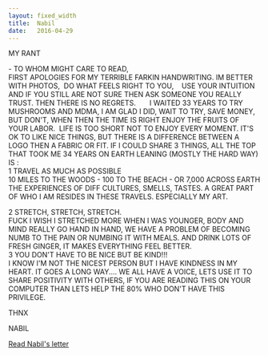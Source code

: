 ```yaml
---
layout: fixed_width
title:  Nabil
date:   2016-04-29
---
```


<div class="letter-text">
<p>
MY RANT
</p>
<p>
- TO WHOM MIGHT CARE TO READ,
<br>
FIRST APOLOGIES FOR MY TERRIBLE FARKIN HANDWRITING. IM BETTER WITH
PHOTOS,  DO WHAT FEELS RIGHT TO YOU,    USE YOUR INTUITION AND IF YOU
STILL ARE NOT SURE THEN ASK SOMEONE YOU REALLY TRUST. THEN THERE IS NO
REGRETS.       I WAITED 33 YEARS TO TRY MUSHROOMS AND MDMA, I AM GLAD
I DID, WAIT TO TRY, SAVE MONEY, BUT DON'T, WHEN THEN THE TIME IS RIGHT
ENJOY THE FRUITS OF YOUR LABOR.  LIFE IS TOO SHORT NOT TO ENJOY EVERY
MOMENT. IT'S OK TO LIKE NICE THINGS, BUT THERE IS A DIFFERENCE BETWEEN
A LOGO THEN A FABRIC OR FIT.
IF I COULD SHARE 3 THINGS, ALL THE TOP THAT TOOK ME 34 YEARS ON EARTH
LEANING (MOSTLY THE HARD WAY) IS :
<br>
1 TRAVEL AS MUCH AS POSSIBLE
<br>
10 MILES TO THE WOODS - 100 TO THE BEACH - OR 7,000 ACROSS EARTH
THE EXPERIENCES OF DIFF CULTURES, SMELLS, TASTES. A GREAT PART OF WHO
I AM RESIDES IN THESE TRAVELS. ESPECIALLY MY ART.
</p>
<p>
2 STRETCH, STRETCH, STRETCH.
<br>
FUCK I WISH I STRETCHED MORE WHEN I WAS YOUNGER,
BODY AND MIND REALLY GO HAND IN HAND, WE HAVE A PROBLEM OF BECOMING
NUMB TO THE PAIN OR NUMBING IT WITH MEALS. AND DRINK LOTS OF FRESH
GINGER, IT MAKES EVERYTHING FEEL BETTER.
<br>
3 YOU DON'T HAVE TO BE NICE BUT BE KIND!!!
<br>
I KNOW I'M NOT THE NICEST PERSON BUT I HAVE KINDNESS IN MY HEART. IT
GOES A LONG WAY.... WE ALL HAVE A VOICE, LETS USE IT TO SHARE
POSITIVITY WITH OTHERS, IF YOU ARE READING THIS ON YOUR COMPUTER THAN
LETS HELP THE 80% WHO DON'T HAVE THIS PRIVILEGE.
</p>
<p>
THNX
</p>
<p>
NABIL
</p>
<p>
</p>
</div>

<div class="letter-links">
  <a class="page-link" href="{{ '/nabil/' | prepend: site.baseurl }}">Read Nabil's letter</a>
</div>
